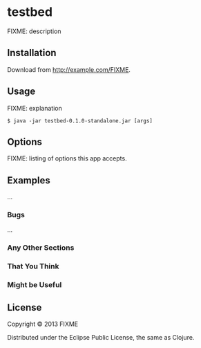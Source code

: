 # testbed

FIXME: description

## Installation

Download from http://example.com/FIXME.

## Usage

FIXME: explanation

    $ java -jar testbed-0.1.0-standalone.jar [args]

## Options

FIXME: listing of options this app accepts.

## Examples

...

### Bugs

...

### Any Other Sections
### That You Think
### Might be Useful

## License

Copyright © 2013 FIXME

Distributed under the Eclipse Public License, the same as Clojure.
